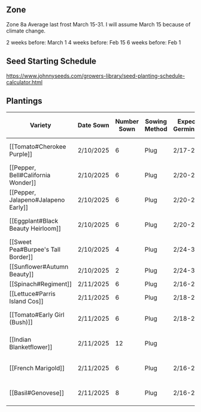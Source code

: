 ## Zone

Zone 8a
Average last frost March 15-31. I will assume March 15 because of climate change.

2 weeks before: March 1
4 weeks before: Feb 15
6 weeks before: Feb 1

## Seed Starting Schedule
https://www.johnnyseeds.com/growers-library/seed-planting-schedule-calculator.html

## Plantings

| Variety                             | Date Sown | Number Sown | Sowing Method | Expected Germination | Actual Germination | Pot Up Date | Plant Out Date | Planting Location |
| ----------------------------------- | --------- | ----------- | ------------- | -------------------- | ------------------ | ----------- | -------------- | ----------------- |
| [[Tomato#Cherokee Purple]]          | 2/10/2025 | 6           | Plug          | 2/17-2/20            |                    |             | Est 3/31-4/15  |                   |
| [[Pepper, Bell#California Wonder]]  | 2/10/2025 | 6           | Plug          | 2/20-2/22            |                    |             | Est 3/31-4/15  |                   |
| [[Pepper, Jalapeno#Jalapeno Early]] | 2/10/2025 | 6           | Plug          | 2/20-2/22            |                    |             | Est 3/31-4/15  |                   |
| [[Eggplant#Black Beauty Heirloom]]  | 2/10/2025 | 6           | Plug          | 2/20-2/22            |                    |             | Est 4/1-4/15   |                   |
| [[Sweet Pea#Burpee's Tall Border]]  | 2/10/2025 | 4           | Plug          | 2/24-3/3             |                    |             | Est 3/1-3/7    |                   |
| [[Sunflower#Autumn Beauty]]         | 2/10/2025 | 2           | Plug          | 2/24-3/3             |                    |             | Est 3/15       |                   |
| [[Spinach#Regiment]]                | 2/11/2025 | 6           | Plug          | 2/16-2/21            |                    |             |                |                   |
| [[Lettuce#Parris Island Cos]]       | 2/11/2025 | 6           | Plug          | 2/18-2/21            |                    |             |                |                   |
| [[Tomato#Early Girl (Bush)]]        | 2/11/2025 | 6           | Plug          | 2/18-2/21            |                    |             | Est 3/31-4/15  |                   |
| [[Indian Blanketflower]]            | 2/11/2025 | 12          | Plug          |                      |                    |             | Est 3/15-3/31  |                   |
| [[French Marigold]]                 | 2/11/2025 | 6           | Plug          | 2/16-2/25            |                    |             | Est 3/22-4/1   |                   |
| [[Basil#Genovese]]                  | 2/11/2025 | 8           | Plug          | 2/16-2/21            |                    |             | Est 3/31-4/15  |                   |
